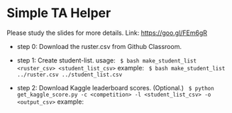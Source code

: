 # Simple TA Helper

Please study the slides for more details.
Link: https://goo.gl/FEm6gR


- step 0: Download the ruster.csv from Github Classroom.

- step 1: Create student-list.
usage:
``` $ bash make_student_list <ruster_csv> <student_list_csv>```
example:
``` $ bash make_student_list ../ruster.csv ../student_list.csv```

- step 2: Download Kaggle leaderboard scores. (Optional.)
``` $ python get_kaggle_score.py -c <competition> -l <student_list_csv> -o <output_csv>```
example:
``` $ python get_kaggle_score.py -c ml2020spring-hw1 -l ../student_list.csv -o /tmp/kaggle_hw1_score.csv

